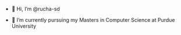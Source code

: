 - 👋 Hi, I’m @rucha-sd
<!-- - 👀 I’m interested in Artificial Intelligence, Machine Learning and Web Development -->
- 🌱 I’m currently pursuing my Masters in Computer Science at Purdue University 

<!---
rucha-sd/rucha-sd is a ✨ special ✨ repository because its `README.md` (this file) appears on your GitHub profile.
You can click the Preview link to take a look at your changes.
--->
